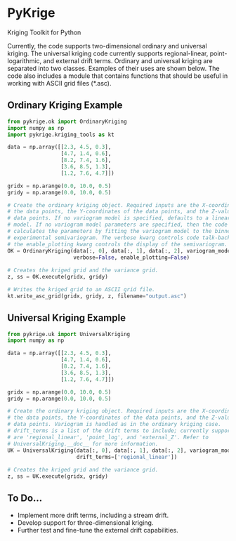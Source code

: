 PyKrige
=======

Kriging Toolkit for Python

Currently, the code supports two-dimensional ordinary and universal kriging. The universal kriging code currently supports regional-linear, point-logarithmic, and external drift terms. Ordinary and universal kriging are separated into two classes. Examples of their uses are shown below. The code also includes a module that contains functions that should be useful in working with ASCII grid files (*.asc).

Ordinary Kriging Example
------------------------

```python
from pykrige.ok import OrdinaryKriging
import numpy as np
import pykrige.kriging_tools as kt

data = np.array([[2.3, 4.5, 0.3],
                 [4.7, 1.4, 0.6],
                 [8.2, 7.4, 1.6],
                 [3.6, 8.5, 1.3],
                 [1.2, 7.6, 4.7]])

gridx = np.arange(0.0, 10.0, 0.5)
gridy = np.arange(0.0, 10.0, 0.5)

# Create the ordinary kriging object. Required inputs are the X-coordinates of
# the data points, the Y-coordinates of the data points, and the Z-values of the
# data points. If no variogram model is specified, defaults to a linear variogram
# model. If no variogram model parameters are specified, then the code automatically
# calculates the parameters by fitting the variogram model to the binned 
# experimental semivariogram. The verbose kwarg controls code talk-back, and
# the enable_plotting kwarg controls the display of the semivariogram.
OK = OrdinaryKriging(data[:, 0], data[:, 1], data[:, 2], variogram_model='linear',
                     verbose=False, enable_plotting=False)
					 
# Creates the kriged grid and the variance grid.
z, ss = OK.execute(gridx, gridy)

# Writes the kriged grid to an ASCII grid file.
kt.write_asc_grid(gridx, gridy, z, filename="output.asc")
```

Universal Kriging Example
-------------------------

```python
from pykrige.uk import UniversalKriging
import numpy as np

data = np.array([[2.3, 4.5, 0.3],
                 [4.7, 1.4, 0.6],
                 [8.2, 7.4, 1.6],
                 [3.6, 8.5, 1.3],
                 [1.2, 7.6, 4.7]])

gridx = np.arange(0.0, 10.0, 0.5)
gridy = np.arange(0.0, 10.0, 0.5)

# Create the ordinary kriging object. Required inputs are the X-coordinates of
# the data points, the Y-coordinates of the data points, and the Z-values of the
# data points. Variogram is handled as in the ordinary kriging case.
# drift_terms is a list of the drift terms to include; currently supported terms
# are 'regional_linear', 'point_log', and 'external_Z'. Refer to 
# UniversalKriging.__doc__ for more information.
UK = UniversalKriging(data[:, 0], data[:, 1], data[:, 2], variogram_model='linear',
                      drift_terms=['regional_linear'])
					 
# Creates the kriged grid and the variance grid.
z, ss = UK.execute(gridx, gridy)
```

To Do...
--------
- Implement more drift terms, including a stream drift.
- Develop support for three-dimensional kriging.
- Further test and fine-tune the external drift capabilities.